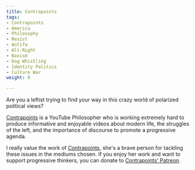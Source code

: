 ```yaml
---
title: Contrapoints
tags:
- Contrapoints
- America
- Philosophy
- Resist
- Antifa
- Alt-Right
- Naxism
- Dog Whistling
- Identity Politics
- Culture War
weight: 0

---
```

Are you a leftist trying to find your way in this crazy world of polarized political views?

[Contrapoints][Contrapoints] is a YouTube Philosopher who is working extremely hard to produce informative and enjoyable videos about modern life, the struggles of the left, and the importance of discourse to promote a progressive agenda.

I really value the work of [Contrapoints][Contrapoints], she's a brave person for tackling these issues in the mediums chosen. If you enjoy her work and want to support progressive thinkers, you can donate to [Contrapoints' Patreon](https://patreon.com/contrapoints).

[Contrapoints]: https://www.youtube.com/contrapoints
